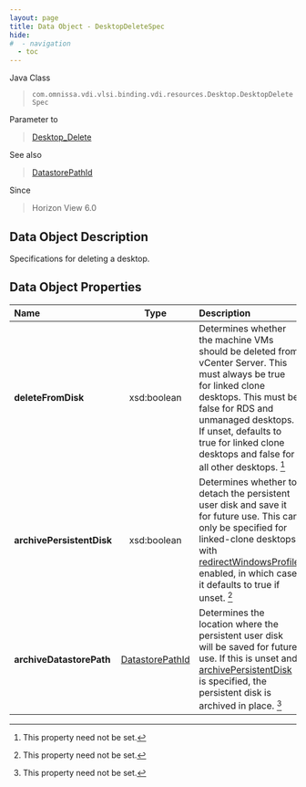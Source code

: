 ```yaml
---
layout: page
title: Data Object - DesktopDeleteSpec
hide:
#  - navigation
  - toc
---
```






Java Class
> `com.omnissa.vdi.vlsi.binding.vdi.resources.Desktop.DesktopDeleteSpec`

Parameter to
> [Desktop_Delete](vdi.resources.Desktop.md#delete)

See also
> [DatastorePathId](vdi.entity.DatastorePathId.md)

Since
> Horizon View 6.0


## Data Object Description

Specifications for deleting a desktop.

## Data Object Properties

 Name | Type | Description
:---|:---:|:---
**deleteFromDisk**|  xsd:boolean|  Determines whether the machine VMs should be deleted from vCenter Server. This must always be true for linked clone desktops. This must be false for RDS and unmanaged desktops. If unset, defaults to true for linked clone desktops and false for all other desktops. [^1]
**archivePersistentDisk**|  xsd:boolean|  Determines whether to detach the persistent user disk and save it for future use. This can only be specified for linked-clone desktops with [redirectWindowsProfile](vdi.resources.Desktop.PersistentDiskSettings.md#redirectWindowsProfile) enabled, in which case it defaults to true if unset. [^1]
**archiveDatastorePath**| [DatastorePathId](vdi.entity.DatastorePathId.md)|  Determines the location where the persistent user disk will be saved for future use. If this is unset and [archivePersistentDisk](vdi.resources.Desktop.DesktopDeleteSpec.md#archivePersistentDisk) is specified, the persistent disk is archived in place. [^1]


 


[^1]: This property need not be set.